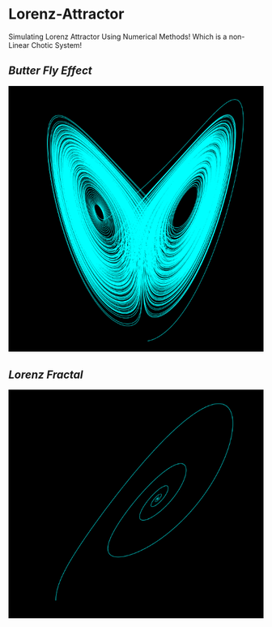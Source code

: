 # Lorenz-Attractor
Simulating Lorenz Attractor Using Numerical Methods!
Which is a non-Linear Chotic System!

## ***Butter Fly Effect***
![](images/ButterFly.PNG)

## ***Lorenz Fractal***
![](images/Fractal.PNG)
